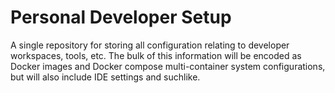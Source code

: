 # Personal Developer Setup

A single repository for storing all configuration relating to developer workspaces, tools, etc. The bulk of this information will be encoded as Docker images and Docker compose multi-container system configurations, but will also include IDE settings and suchlike.
